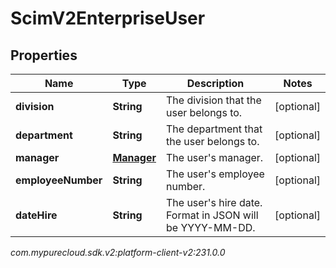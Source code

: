 # ScimV2EnterpriseUser


## Properties

| Name | Type | Description | Notes |
| ------------ | ------------- | ------------- | ------------- |
| **division** | **String** | The division that the user belongs to. |  [optional] |
| **department** | **String** | The department that the user belongs to. |  [optional] |
| **manager** | [**Manager**](Manager) | The user's manager. |  [optional] |
| **employeeNumber** | **String** | The user's employee number. |  [optional] |
| **dateHire** | **String** | The user's hire date. Format in JSON will be YYYY-MM-DD. |  [optional] |




_com.mypurecloud.sdk.v2:platform-client-v2:231.0.0_
